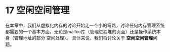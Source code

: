 # 17 空闲空间管理

在本章中，我们从虚拟化内存的讨论开始走一个小的弯路，讨论任何内存管理系统都需要的一个基本方面，无论是malloc库（管理进程堆的页面）还是操作系统本身（管理地址的部分 空间处理）。 具体来说，我们将讨论关于 **空闲空间管理**问题。

